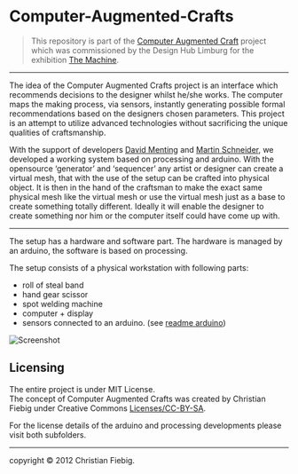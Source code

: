 Computer-Augmented-Crafts
=========================

>This repository is part of the [Computer Augmented Craft](http://christianfiebig.de/the-machine-cac/) project which was commissioned by the Design Hub Limburg for the exhibition [The Machine](http://www.the-machine.be/en/).

___

The idea of the Computer Augmented Crafts project is an interface which recommends decisions to the designer whilst he/she works. The computer maps the making process, via sensors, instantly generating possible formal recommendations based on the designers chosen parameters. This project is an attempt to utilize advanced technologies without sacrificing the unique qualities of craftsmanship.

With the support of developers [David Menting](http://nut-bolt.nl/) and [Martin Schneider](http://www.k2g2.org/blog:bit.craft), we developed a working system based on processing and arduino. With the opensource ‘generator’ and ‘sequencer’ any artist or designer can create a virtual mesh, that with the use of the setup can be crafted into physical object. It is then in the hand of the craftsman to make the exact same physical mesh like the virtual mesh or use the virtual mesh just as a base to create something totally different. Ideally it will enable the designer to create something nor him or the computer itself could have come up with.

___

The setup has a hardware and software part. The hardware is managed by an arduino, the software is based on processing. 

The setup consists of a physical workstation with following parts:

* roll of steal band
* hand gear scissor
* spot welding machine
* computer + display 
* sensors connected to an arduino. (see [readme arduino](https://github.com/fiebigc/Computer-Augmented-Crafts/blob/master/Arduino/README.md))

![Screenshot](https://lh3.googleusercontent.com/-zjq_NIPedxM/T8oYdYgPQVI/AAAAAAAAFyQ/T5daTehi_pg/s2048/DSC_5014.png)


Licensing
---

The entire project is under MIT License.   
The concept of Computer Augmented Crafts was created by Christian Fiebig under Creative Commons [Licenses/CC-BY-SA](http://creativecommons.org/licenses/by-sa/3.0/legalcode).

For the license details of the arduino and processing developments please visit both subfolders.

___
copyright © 2012 Christian Fiebig.